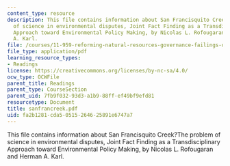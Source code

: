 ```yaml
---
content_type: resource
description: This file contains information about San Francisquito Creek?The problem
  of science in environmental disputes, Joint Fact Finding as a Transdisciplinary
  Approach toward Environmental Policy Making, by Nicolas L. Rofougaran and Herman
  A. Karl.
file: /courses/11-959-reforming-natural-resources-governance-failings-of-scientific-rationalism-and-alternatives-for-building-common-ground-january-iap-2007/fa2b1281cda50515264625891e6747a7_sanfrancreek.pdf
file_type: application/pdf
learning_resource_types:
- Readings
license: https://creativecommons.org/licenses/by-nc-sa/4.0/
ocw_type: OCWFile
parent_title: Readings
parent_type: CourseSection
parent_uid: 7fb9f032-93d3-a1b9-88ff-ef49bf9efd81
resourcetype: Document
title: sanfrancreek.pdf
uid: fa2b1281-cda5-0515-2646-25891e6747a7
---
```

This file contains information about San Francisquito Creek?The problem of science in environmental disputes, Joint Fact Finding as a Transdisciplinary Approach toward Environmental Policy Making, by Nicolas L. Rofougaran and Herman A. Karl.